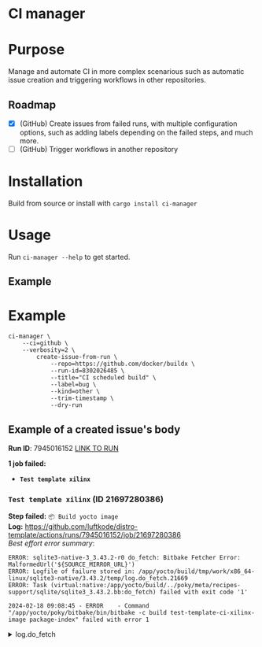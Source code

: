# CI manager

# Purpose

Manage and automate CI in more complex scenarious such as automatic issue creation and triggering workflows in other repositories.

## Roadmap
- [x] (GitHub) Create issues from failed runs, with multiple configuration options, such as adding labels depending on the failed steps, and much more. 
- [ ] (GitHub) Trigger workflows in another repository

# Installation

Build from source or install with `cargo install ci-manager`

# Usage
Run `ci-manager --help` to get started.

## Example

# Example

```shell
ci-manager \
    --ci=github \
    --verbosity=2 \
        create-issue-from-run \
            --repo=https://github.com/docker/buildx \
            --run-id=8302026485 \
            --title="CI scheduled build" \
            --label=bug \
            --kind=other \
            --trim-timestamp \
            --dry-run
```

## Example of a created issue's body
**Run ID**: 7945016152 [LINK TO RUN](https://github.com/luftkode/distro-template/actions/runs/7945016152)

**1 job failed:**
- **`Test template xilinx`**

### `Test template xilinx` (ID 21697280386)
**Step failed:** `📦 Build yocto image`
\
**Log:** https://github.com/luftkode/distro-template/actions/runs/7945016152/job/21697280386
\
*Best effort error summary*:
```
ERROR: sqlite3-native-3_3.43.2-r0 do_fetch: Bitbake Fetcher Error: MalformedUrl('${SOURCE_MIRROR_URL}')
ERROR: Logfile of failure stored in: /app/yocto/build/tmp/work/x86_64-linux/sqlite3-native/3.43.2/temp/log.do_fetch.21669
ERROR: Task (virtual:native:/app/yocto/build/../poky/meta/recipes-support/sqlite/sqlite3_3.43.2.bb:do_fetch) failed with exit code '1'

2024-02-18 09:08:45 - ERROR    - Command "/app/yocto/poky/bitbake/bin/bitbake -c build test-template-ci-xilinx-image package-index" failed with error 1
```
<details>
<summary>log.do_fetch</summary>
<br>

```
DEBUG: Executing python function extend_recipe_sysroot
NOTE: Direct dependencies are []
NOTE: Installed into sysroot: []
NOTE: Skipping as already exists in sysroot: []
DEBUG: Python function extend_recipe_sysroot finished
DEBUG: Executing python function fetcher_hashes_dummyfunc
DEBUG: Python function fetcher_hashes_dummyfunc finished
DEBUG: Executing python function do_fetch
DEBUG: Executing python function base_do_fetch
DEBUG: Trying PREMIRRORS
ERROR: Bitbake Fetcher Error: MalformedUrl('${SOURCE_MIRROR_URL}')
DEBUG: Python function base_do_fetch finished
DEBUG: Python function do_fetch finished

```
</details>